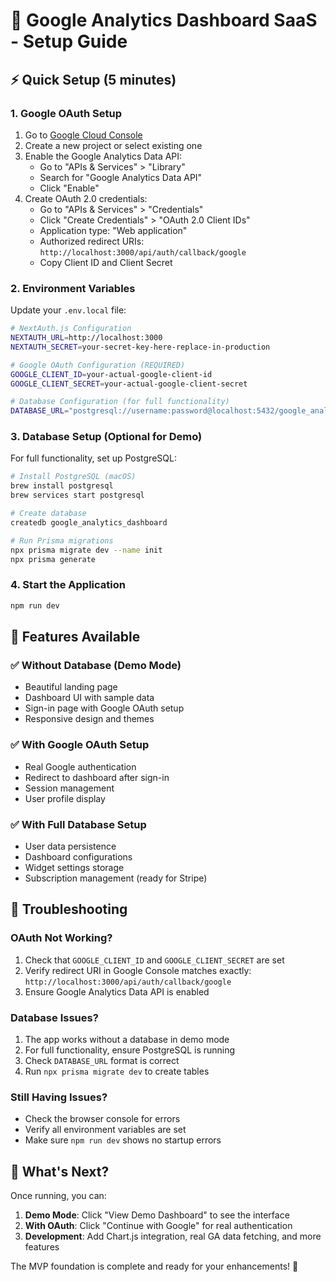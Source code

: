 # 🚀 Google Analytics Dashboard SaaS - Setup Guide

## ⚡ Quick Setup (5 minutes)

### 1. Google OAuth Setup

1. Go to [Google Cloud Console](https://console.cloud.google.com/)
2. Create a new project or select existing one
3. Enable the Google Analytics Data API:
   - Go to "APIs & Services" > "Library"
   - Search for "Google Analytics Data API"
   - Click "Enable"
4. Create OAuth 2.0 credentials:
   - Go to "APIs & Services" > "Credentials" 
   - Click "Create Credentials" > "OAuth 2.0 Client IDs"
   - Application type: "Web application"
   - Authorized redirect URIs: `http://localhost:3000/api/auth/callback/google`
   - Copy Client ID and Client Secret

### 2. Environment Variables

Update your `.env.local` file:

```bash
# NextAuth.js Configuration
NEXTAUTH_URL=http://localhost:3000
NEXTAUTH_SECRET=your-secret-key-here-replace-in-production

# Google OAuth Configuration (REQUIRED)
GOOGLE_CLIENT_ID=your-actual-google-client-id
GOOGLE_CLIENT_SECRET=your-actual-google-client-secret

# Database Configuration (for full functionality)
DATABASE_URL="postgresql://username:password@localhost:5432/google_analytics_dashboard"
```

### 3. Database Setup (Optional for Demo)

For full functionality, set up PostgreSQL:

```bash
# Install PostgreSQL (macOS)
brew install postgresql
brew services start postgresql

# Create database
createdb google_analytics_dashboard

# Run Prisma migrations
npx prisma migrate dev --name init
npx prisma generate
```

### 4. Start the Application

```bash
npm run dev
```

## 🎯 Features Available

### ✅ Without Database (Demo Mode)
- Beautiful landing page
- Dashboard UI with sample data
- Sign-in page with Google OAuth setup
- Responsive design and themes

### ✅ With Google OAuth Setup
- Real Google authentication
- Redirect to dashboard after sign-in
- Session management
- User profile display

### ✅ With Full Database Setup
- User data persistence
- Dashboard configurations
- Widget settings storage
- Subscription management (ready for Stripe)

## 🔧 Troubleshooting

### OAuth Not Working?
1. Check that `GOOGLE_CLIENT_ID` and `GOOGLE_CLIENT_SECRET` are set
2. Verify redirect URI in Google Console matches exactly: `http://localhost:3000/api/auth/callback/google`
3. Ensure Google Analytics Data API is enabled

### Database Issues?
1. The app works without a database in demo mode
2. For full functionality, ensure PostgreSQL is running
3. Check `DATABASE_URL` format is correct
4. Run `npx prisma migrate dev` to create tables

### Still Having Issues?
- Check the browser console for errors
- Verify all environment variables are set
- Make sure `npm run dev` shows no startup errors

## 🚀 What's Next?

Once running, you can:
1. **Demo Mode**: Click "View Demo Dashboard" to see the interface
2. **With OAuth**: Click "Continue with Google" for real authentication  
3. **Development**: Add Chart.js integration, real GA data fetching, and more features

The MVP foundation is complete and ready for your enhancements! 🎉
